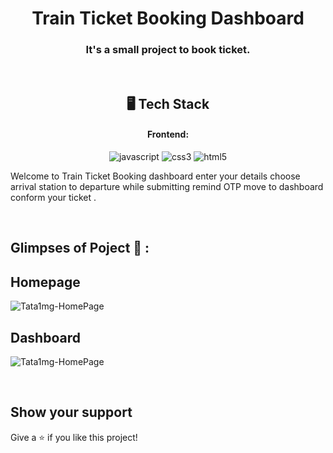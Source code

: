 <h1 align="center">Train Ticket Booking Dashboard</h1>


<h3 align="center">It's a small project to book ticket.</h3>

<br />

<h2 align="center">🖥️ Tech Stack</h2>

<h4 align="center">Frontend:</h4>

<p align="center">

  <img src="https://img.shields.io/badge/JavaScript-323330?style=for-the-badge&logo=javascript&logoColor=F7DF1E" alt="javascript" />
  <img src="https://img.shields.io/badge/CSS3-1572B6?style=for-the-badge&logo=css3&logoColor=white" alt="css3" />
  <img src="https://img.shields.io/badge/HTML5-E34F26?style=for-the-badge&logo=html5&logoColor=white" alt="html5" />
</p>





Welcome to Train Ticket Booking dashboard enter your details choose arrival station to departure  while submitting remind OTP  move to dashboard  conform your ticket . 



<br />


## Glimpses of Poject 🙈 :

## Homepage
![Tata1mg-HomePage](https://user-images.githubusercontent.com/74173626/167311801-ec9942ea-3b0e-4d46-b3a0-3cacacd7b7b4.png)

## Dashboard
![Tata1mg-HomePage](https://user-images.githubusercontent.com/97525857/209510433-ff8ea2e5-166f-438c-b1f8-1e3bbc384601.png)
  
    
   


  
  
</table>

<br />



## Show your support

Give a ⭐️ if you like this project!

